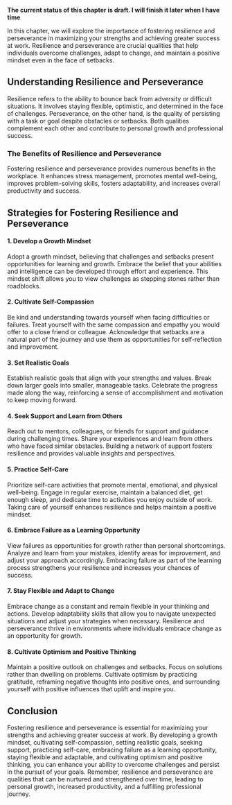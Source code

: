 **The current status of this chapter is draft. I will finish it later when I have time**

In this chapter, we will explore the importance of fostering resilience and perseverance in maximizing your strengths and achieving greater success at work. Resilience and perseverance are crucial qualities that help individuals overcome challenges, adapt to change, and maintain a positive mindset even in the face of setbacks.

Understanding Resilience and Perseverance
-----------------------------------------

Resilience refers to the ability to bounce back from adversity or difficult situations. It involves staying flexible, optimistic, and determined in the face of challenges. Perseverance, on the other hand, is the quality of persisting with a task or goal despite obstacles or setbacks. Both qualities complement each other and contribute to personal growth and professional success.

### The Benefits of Resilience and Perseverance

Fostering resilience and perseverance provides numerous benefits in the workplace. It enhances stress management, promotes mental well-being, improves problem-solving skills, fosters adaptability, and increases overall productivity and success.

Strategies for Fostering Resilience and Perseverance
----------------------------------------------------

#### 1. Develop a Growth Mindset

Adopt a growth mindset, believing that challenges and setbacks present opportunities for learning and growth. Embrace the belief that your abilities and intelligence can be developed through effort and experience. This mindset shift allows you to view challenges as stepping stones rather than roadblocks.

#### 2. Cultivate Self-Compassion

Be kind and understanding towards yourself when facing difficulties or failures. Treat yourself with the same compassion and empathy you would offer to a close friend or colleague. Acknowledge that setbacks are a natural part of the journey and use them as opportunities for self-reflection and improvement.

#### 3. Set Realistic Goals

Establish realistic goals that align with your strengths and values. Break down larger goals into smaller, manageable tasks. Celebrate the progress made along the way, reinforcing a sense of accomplishment and motivation to keep moving forward.

#### 4. Seek Support and Learn from Others

Reach out to mentors, colleagues, or friends for support and guidance during challenging times. Share your experiences and learn from others who have faced similar obstacles. Building a network of support fosters resilience and provides valuable insights and perspectives.

#### 5. Practice Self-Care

Prioritize self-care activities that promote mental, emotional, and physical well-being. Engage in regular exercise, maintain a balanced diet, get enough sleep, and dedicate time to activities you enjoy outside of work. Taking care of yourself enhances resilience and helps maintain a positive mindset.

#### 6. Embrace Failure as a Learning Opportunity

View failures as opportunities for growth rather than personal shortcomings. Analyze and learn from your mistakes, identify areas for improvement, and adjust your approach accordingly. Embracing failure as part of the learning process strengthens your resilience and increases your chances of success.

#### 7. Stay Flexible and Adapt to Change

Embrace change as a constant and remain flexible in your thinking and actions. Develop adaptability skills that allow you to navigate unexpected situations and adjust your strategies when necessary. Resilience and perseverance thrive in environments where individuals embrace change as an opportunity for growth.

#### 8. Cultivate Optimism and Positive Thinking

Maintain a positive outlook on challenges and setbacks. Focus on solutions rather than dwelling on problems. Cultivate optimism by practicing gratitude, reframing negative thoughts into positive ones, and surrounding yourself with positive influences that uplift and inspire you.

Conclusion
----------

Fostering resilience and perseverance is essential for maximizing your strengths and achieving greater success at work. By developing a growth mindset, cultivating self-compassion, setting realistic goals, seeking support, practicing self-care, embracing failure as a learning opportunity, staying flexible and adaptable, and cultivating optimism and positive thinking, you can enhance your ability to overcome challenges and persist in the pursuit of your goals. Remember, resilience and perseverance are qualities that can be nurtured and strengthened over time, leading to personal growth, increased productivity, and a fulfilling professional journey.
